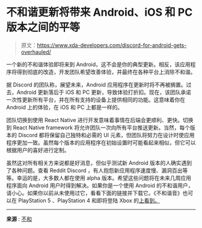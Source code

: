 # 不和谐更新将带来 Android、iOS 和 PC 版本之间的平等

> 原文：<https://www.xda-developers.com/discord-for-android-gets-overhauled/>

一个新的不和谐体验即将来到 Android，这不会是你的典型更新。相反，该应用程序将得到彻底的改造，开发团队希望改善体验，并最终在各种平台上消除不和谐。

据 Discord 的团队称，展望未来，Android 应用程序在更新时将不再被搁置。过去，Android 更新落后于 iOS 和 PC 更新，导致体验打折扣。现在，该团队承诺一次性更新所有平台，并在所有支持的设备上提供相同的功能。这意味着你在 Android 上的体验，在 iOS 和 PC 上都是一样的。

团队切换到使用 React Native 进行开发意味着事情在后端会更顺利、更快。切换到 React Native framework 将允许团队一次向所有平台推送更新。当然，每个版本的 Discord 都将保留自己独特和必需的 UI 元素，但团队将努力在设计时使应用程序更加一致。虽然每个版本的应用程序在初始设置时可能看起来相似，但它可以根据用户的喜好进行定制。

虽然这对所有相关方来说都是好消息，但似乎测试新 Android 版本的人确实遇到了各种问题。查看 Reddit Discord ，有人抱怨新应用程序速度慢、漏洞百出等等。幸运的是，大多数人都在使用 alpha 版本。希望这些问题将在未来几周应用程序面向 Android 用户时得到解决。如果你是一个使用 Android 的不和谐用户，请小心。如果你以前从未使用过它，看看下面的链接并下载它。《不和谐音》也可以在 PlayStation 5 、PlayStation 4 和即将登陆 Xbox 的[上看到。](https://www.xda-developers.com/discord-voice-chat-xbox/)

* * *

**来源** : [不和](https://discord.com/blog/android-react-native-framework-update)